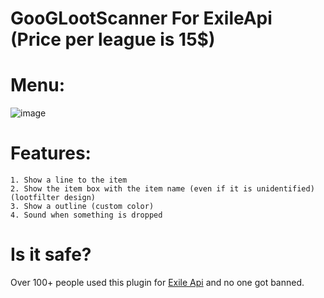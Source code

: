 # GooGLootScanner For ExileApi (Price per league is 15$)
# Menu:
![image](https://github.com/SharkCheating/GoGLootScanner/assets/167468191/e12dc169-48df-4b3e-bb35-886d1016a1c4)

# Features:

```
1. Show a line to the item
2. Show the item box with the item name (even if it is unidentified) (lootfilter design)
3. Show a outline (custom color)
4. Sound when something is dropped
```

# Is it safe?

Over 100+ people used this plugin for <a href="https://github.com/exApiTools/ExileApi-Compiled">Exile Api</a> and no one got banned.
